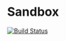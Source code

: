 # Sandbox

[![Build Status](https://travis-ci.org/davidhrbac/sandbox.svg?branch=master)](https://travis-ci.org/davidhrbac/sandbox)
